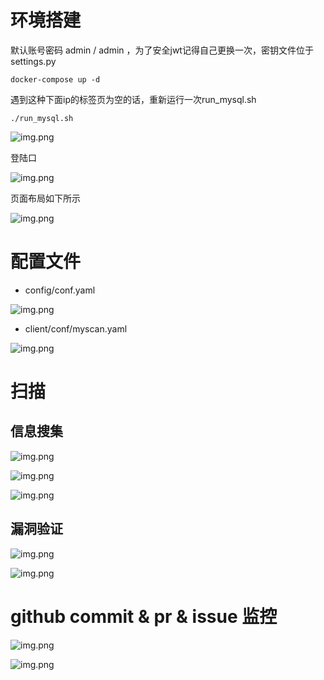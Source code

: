 
# 环境搭建

默认账号密码 admin / admin ，为了安全jwt记得自己更换一次，密钥文件位于settings.py

```docker-compose up -d```

遇到这种下面ip的标签页为空的话，重新运行一次run_mysql.sh

```./run_mysql.sh```

![img.png](img/12.png)

登陆口

![img.png](img/13.png)

页面布局如下所示

![img.png](img/9.png)

# 配置文件

- config/conf.yaml

![img.png](img/1.png)

- client/conf/myscan.yaml

![img.png](img/2.png)

# 扫描

## 信息搜集

![img.png](img/5.png)

![img.png](img/8.png)

![img.png](img/6.png)

## 漏洞验证

![img.png](img/3.png)

![img.png](img/4.png)

# github commit & pr & issue 监控

![img.png](img/11.png)

![img.png](img/10.png)




